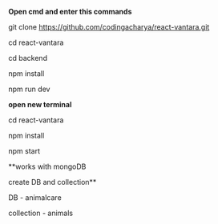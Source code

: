 **Open cmd and enter this commands**

git clone https://github.com/codingacharya/react-vantara.git

cd react-vantara

cd backend

npm install

npm run dev



**open new terminal**

cd react-vantara

npm install

npm start


**works with mongoDB

create DB and collection**

DB - animalcare

collection - animals

